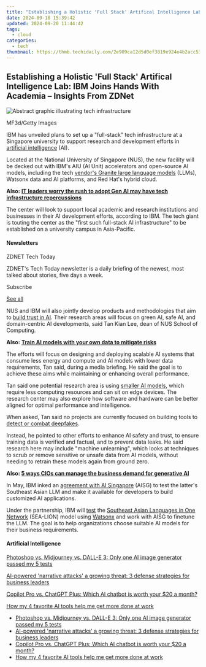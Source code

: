 ```yaml
---
title: "Establishing a Holistic 'Full Stack' Artifical Intelligence Lab: IBM Joins Hands With Academia – Insights From ZDNet"
date: 2024-09-18 15:39:42
updated: 2024-09-20 11:44:42
tags:
  - cloud
categories:
  - tech
thumbnail: https://thmb.techidaily.com/2e909ca12d5d0ef3819e924e4b2acc53554680366614c69f27f338ed1d92d5d7.jpg
---
```


## Establishing a Holistic 'Full Stack' Artifical Intelligence Lab: IBM Joins Hands With Academia – Insights From ZDNet

![Abstract graphic illustrating tech infrastructure](https://www.zdnet.com/a/img/resize/e811dacc5cd8424c44a725b2a1ab37e63e9a4986/2024/08/15/77c4922b-be68-4025-a2ad-0bd7c60a38f2/chip-infras-mf3d072024.jpg?auto=webp&width=1280)

MF3d/Getty Images

IBM has unveiled plans to set up a "full-stack" tech infrastructure at a Singapore university to support research and development efforts in [artificial intelligence](https://www.zdnet.com/article/what-is-ai-heres-everything-you-need-to-know-about-artificial-intelligence/) (AI). 

Located at the National University of Singapore (NUS), the new facility will be decked out with IBM's AIU (AI Unit) accelerators and open-source AI models, including the tech [vendor's Granite large language models](https://www.zdnet.com/article/ibm-open-sources-its-granite-ai-models-and-they-mean-business/) (LLMs), Watsonx data and AI platforms, and Red Hat's hybrid cloud. 

**Also:** [**IT leaders worry the rush to adopt Gen AI may have tech infrastructure repercussions**](https://www.zdnet.com/article/it-leaders-worry-the-rush-to-adopt-genai-may-have-repercussions-on-tech-infrastructure/)

The center will look to support local academic and research institutions and businesses in their AI development efforts, according to IBM. The tech giant is touting the center as the "first such full-stack AI infrastructure" to be established on a university campus in Asia-Pacific. 

#### Newsletters

ZDNET Tech Today

ZDNET's Tech Today newsletter is a daily briefing of the newest, most talked about stories, five days a week.

 Subscribe

[See all](https://www.zdnet.com/newsletters/)

NUS and IBM will also jointly develop products and methodologies that aim to [build trust in AI](https://www.zdnet.com/article/you-can-make-big-money-from-ai-but-only-if-people-trust-your-data/). Their research areas will focus on green AI, safe AI, and domain-centric AI developments, said Tan Kian Lee, dean of NUS School of Computing. 

**Also:** [**Train AI models with your own data to mitigate risks**](https://www.zdnet.com/article/train-ai-models-with-your-own-data-to-mitigate-risks/)

The efforts will focus on designing and deploying scalable AI systems that consume less energy and compute and AI models with lower data requirements, Tan said, during a media briefing. He said the goal is to achieve these aims while maintaining or enhancing overall performance. 

Tan said one potential research area is using [smaller AI models](https://www.zdnet.com/article/microsoft-launches-phi-3-mini-an-ai-model-that-is-smaller-but-still-rivals-gpt-3-5/), which require less computing resources and can sit on edge devices. The research center may also explore how software and hardware can be better aligned for optimal performance and intelligence. 

When asked, Tan said no projects are currently focused on building tools to [detect or combat deepfakes](https://www.zdnet.com/article/most-people-worry-about-deepfakes-and-overestimate-their-ability-to-spot-them/). 

Instead, he pointed to other efforts to enhance AI safety and trust, to ensure training data is verified and factual, and to prevent data leaks. He said research here may include "machine unlearning", which looks at techniques to scrub or remove sensitive or unsafe data from AI models, without needing to retrain these models again from ground zero. 

**Also: [5 ways CIOs can manage the business demand for generative AI](https://www.zdnet.com/article/5-ways-cios-can-manage-the-business-demand-for-generative-ai/)**

In May, IBM inked an [agreement with AI Singapore](https://www.zdnet.com/article/ibm-to-test-southeast-asian-llm-and-facilitate-localization-efforts/) (AISG) to test the latter's Southeast Asian LLM and make it available for developers to build customized AI applications. 

Under the partnership, IBM will [test](https://www.zdnet.com/article/global-players-look-to-create-baseline-to-evaluate-generative-ai-applications/) the [Southeast Asian Languages in One Network](https://www.zdnet.com/article/new-research-initiative-aims-to-build-large-language-ai-model-for-southeast-asia/) (SEA-LION) model using [Watsonx](https://www.ibm.com/watsonx) and work with AISG to finetune the LLM. The goal is to help organizations choose suitable AI models for their business requirements.

#### Artificial Intelligence

[Photoshop vs. Midjourney vs. DALL-E 3: Only one AI image generator passed my 5 tests](https://www.zdnet.com/article/is-photoshops-new-text-to-image-as-good-as-midjourney-and-dall-e-we-test-it-and-see/ "Photoshop vs. Midjourney vs. DALL-E 3: Only one AI image generator passed my 5 tests")

[AI-powered 'narrative attacks' a growing threat: 3 defense strategies for business leaders](https://www.zdnet.com/article/ai-powered-narrative-attacks-a-growing-threat-3-defense-strategies-for-business-leaders/ "AI-powered 'narrative attacks' a growing threat: 3 defense strategies for business leaders")

[Copilot Pro vs. ChatGPT Plus: Which AI chatbot is worth your $20 a month?](https://www.zdnet.com/article/copilot-pro-vs-chatgpt-plus-which-is-ai-chatbot-is-worth-your-20-a-month/ "Copilot Pro vs. ChatGPT Plus: Which AI chatbot is worth your $20 a month?")

[How my 4 favorite AI tools help me get more done at work](https://www.zdnet.com/article/how-my-4-favorite-ai-tools-help-me-get-more-done-at-work/ "How my 4 favorite AI tools help me get more done at work")

* [Photoshop vs. Midjourney vs. DALL-E 3: Only one AI image generator passed my 5 tests](https://www.zdnet.com/article/is-photoshops-new-text-to-image-as-good-as-midjourney-and-dall-e-we-test-it-and-see/ "Photoshop vs. Midjourney vs. DALL-E 3: Only one AI image generator passed my 5 tests")
* [AI-powered 'narrative attacks' a growing threat: 3 defense strategies for business leaders](https://www.zdnet.com/article/ai-powered-narrative-attacks-a-growing-threat-3-defense-strategies-for-business-leaders/ "AI-powered 'narrative attacks' a growing threat: 3 defense strategies for business leaders")
* [Copilot Pro vs. ChatGPT Plus: Which AI chatbot is worth your $20 a month?](https://www.zdnet.com/article/copilot-pro-vs-chatgpt-plus-which-is-ai-chatbot-is-worth-your-20-a-month/ "Copilot Pro vs. ChatGPT Plus: Which AI chatbot is worth your $20 a month?")
* [How my 4 favorite AI tools help me get more done at work](https://www.zdnet.com/article/how-my-4-favorite-ai-tools-help-me-get-more-done-at-work/ "How my 4 favorite AI tools help me get more done at work")

<ins class="adsbygoogle"
     style="display:block"
     data-ad-format="autorelaxed"
     data-ad-client="ca-pub-7571918770474297"
     data-ad-slot="1223367746"></ins>



<ins class="adsbygoogle"
     style="display:block"
     data-ad-client="ca-pub-7571918770474297"
     data-ad-slot="8358498916"
     data-ad-format="auto"
     data-full-width-responsive="true"></ins>
